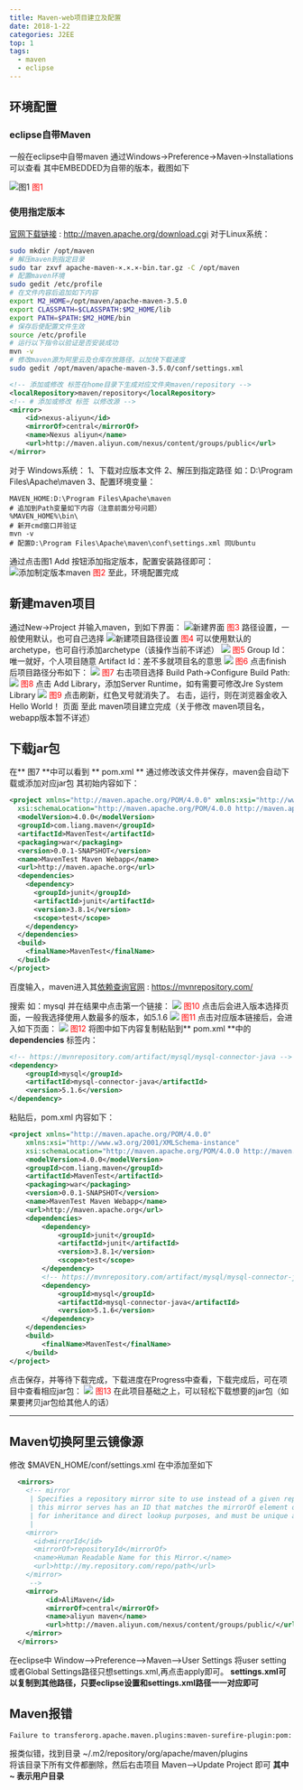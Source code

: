 ```yaml
---
title: Maven-web项目建立及配置
date: 2018-1-22
categories: J2EE
top: 1
tags: 
  - maven 
  - eclipse
---
```


## 环境配置
### eclipse自带Maven
一般在eclipse中自带maven
通过Windows->Preference->Maven->Installations可以查看
其中EMBEDDED为自带的版本，截图如下

<!--more-->

![图1](Maven-web项目建立及配置/20181020-213309.png)
<span style="text-align: center;color:red">图1</span>

### 使用指定版本
[官网下载链接](http://maven.apache.org/download.cgi) : http://maven.apache.org/download.cgi
对于Linux系统：

```bash
sudo mkdir /opt/maven
# 解压maven到指定目录
sudo tar zxvf apache-maven-×.×.×-bin.tar.gz -C /opt/maven
# 配置maven环境
sudo gedit /etc/profile
# 在文件内容后追加如下内容
export M2_HOME=/opt/maven/apache-maven-3.5.0
export CLASSPATH=$CLASSPATH:$M2_HOME/lib
export PATH=$PATH:$M2_HOME/bin
# 保存后使配置文件生效
source /etc/profile
# 运行以下指令以验证是否安装成功
mvn -v
# 修改maven源为阿里云及仓库存放路径，以加快下载速度
sudo gedit /opt/maven/apache-maven-3.5.0/conf/settings.xml
```
```xml
<!-- 添加或修改 标签在home目录下生成对应文件夹maven/repository -->
<localRepository>maven/repository</localRepository>
<!-- # 添加或修改 标签 以修改源 -->
<mirror>
	<id>nexus-aliyun</id>
	<mirrorOf>central</mirrorOf>
	<name>Nexus aliyun</name>
	<url>http://maven.aliyun.com/nexus/content/groups/public</url>
</mirror>
```
对于 Windows系统：
1、下载对应版本文件
2、解压到指定路径 如：D:\Program Files\Apache\maven
3、配置环境变量：
```
MAVEN_HOME:D:\Program Files\Apache\maven
# 追加到Path变量如下内容（注意前面分号问题）
%MAVEN_HOME%\bin\
# 新开cmd窗口并验证
mvn -v
# 配置D:\Program Files\Apache\maven\conf\settings.xml 同Ubuntu
```
通过点击图1 Add 按钮添加指定版本，配置安装路径即可：
![添加制定版本maven](Maven-web项目建立及配置/20181020-215213.png)
<span style="text-align: center;color:red">图2</span>
至此，环境配置完成

## 新建maven项目
通过New->Project 并输入maven，到如下界面：
![新建界面](Maven-web项目建立及配置/20181020-215702.png)
<span style="text-align: center;color:red">图3</span>
路径设置，一般使用默认，也可自己选择
![新建项目路径设置](Maven-web项目建立及配置/20181020-215802.png)
<span style="text-align: center;color:red">图4</span>
可以使用默认的archetype，也可自行添加archetype（该操作当前不详述）
![](Maven-web项目建立及配置/20181020-220031.png)
<span style="text-align: center;color:red">图5</span>
Group Id：唯一就好，个人项目随意
Artifact Id：差不多就项目名的意思
![](Maven-web项目建立及配置/20181020-220315.png)
<span style="text-align: center;color:red">图6</span>
点击finish后项目路径分布如下：
![](Maven-web项目建立及配置/20181020-220450.png)
<span style="text-align: center;color:red">图7</span>
右击项目选择 Build Path->Configure Build Path:
![](Maven-web项目建立及配置/20181020-220625.png)
<span style="text-align: center;color:red">图8</span>
点击 Add Library，添加Server Runtime，如有需要可修改Jre System Library
![](Maven-web项目建立及配置/20181020-220711.png)
<span style="text-align: center;color:red">图9</span>
点击刷新，红色叉号就消失了。
右击，运行，则在浏览器金收入  Hello World！ 页面
至此 maven项目建立完成（关于修改 maven项目名，webapp版本暂不详述）
## 下载jar包
在** 图7 **中可以看到 ** pom.xml **
通过修改该文件并保存，maven会自动下载或添加对应jar包
其初始内容如下：
```xml
<project xmlns="http://maven.apache.org/POM/4.0.0" xmlns:xsi="http://www.w3.org/2001/XMLSchema-instance"
  xsi:schemaLocation="http://maven.apache.org/POM/4.0.0 http://maven.apache.org/maven-v4_0_0.xsd">
  <modelVersion>4.0.0</modelVersion>
  <groupId>com.liang.maven</groupId>
  <artifactId>MavenTest</artifactId>
  <packaging>war</packaging>
  <version>0.0.1-SNAPSHOT</version>
  <name>MavenTest Maven Webapp</name>
  <url>http://maven.apache.org</url>
  <dependencies>
    <dependency>
      <groupId>junit</groupId>
      <artifactId>junit</artifactId>
      <version>3.8.1</version>
      <scope>test</scope>
    </dependency>
  </dependencies>
  <build>
    <finalName>MavenTest</finalName>
  </build>
</project>
```
百度输入，maven进入其[依赖查询官网](https://mvnrepository.com/) : https://mvnrepository.com/

搜索 如：mysql 并在结果中点击第一个链接：
![](Maven-web项目建立及配置/20181020-221731.png)
<span style="text-align: center;color:red">图10</span>
点击后会进入版本选择页面，一般我选择使用人数最多的版本，如5.1.6
![](Maven-web项目建立及配置/20181020-221851.png)
<span style="text-align: center;color:red">图11</span>
点击对应版本链接后，会进入如下页面：
![](Maven-web项目建立及配置/20181020-221945.png)
<span style="text-align: center;color:red">图12</span>
将图中如下内容复制粘贴到** pom.xml **中的 **dependencies** 标签内：
```xml
<!-- https://mvnrepository.com/artifact/mysql/mysql-connector-java -->
<dependency>
    <groupId>mysql</groupId>
    <artifactId>mysql-connector-java</artifactId>
    <version>5.1.6</version>
</dependency>
```
粘贴后，pom.xml 内容如下：
```xml
<project xmlns="http://maven.apache.org/POM/4.0.0"
	xmlns:xsi="http://www.w3.org/2001/XMLSchema-instance"
	xsi:schemaLocation="http://maven.apache.org/POM/4.0.0 http://maven.apache.org/maven-v4_0_0.xsd">
	<modelVersion>4.0.0</modelVersion>
	<groupId>com.liang.maven</groupId>
	<artifactId>MavenTest</artifactId>
	<packaging>war</packaging>
	<version>0.0.1-SNAPSHOT</version>
	<name>MavenTest Maven Webapp</name>
	<url>http://maven.apache.org</url>
	<dependencies>
		<dependency>
			<groupId>junit</groupId>
			<artifactId>junit</artifactId>
			<version>3.8.1</version>
			<scope>test</scope>
		</dependency>
		<!-- https://mvnrepository.com/artifact/mysql/mysql-connector-java -->
		<dependency>
			<groupId>mysql</groupId>
			<artifactId>mysql-connector-java</artifactId>
			<version>5.1.6</version>
		</dependency>
	</dependencies>
	<build>
		<finalName>MavenTest</finalName>
	</build>
</project>
```
点击保存，并等待下载完成，下载进度在Progress中查看，下载完成后，可在项目中查看相应jar包：
![](Maven-web项目建立及配置/20181020-222629.png)
<span style="text-align: center;color:red">图13</span>
在此项目基础之上，可以轻松下载想要的jar包（如果要拷贝jar包给其他人的话）

---
## Maven切换阿里云镜像源
修改 $MAVEN_HOME/conf/settings.xml
在<mirrors></mirrors>中添加至如下
```xml
  <mirrors>
    <!-- mirror
     | Specifies a repository mirror site to use instead of a given repository. The repository that
     | this mirror serves has an ID that matches the mirrorOf element of this mirror. IDs are used
     | for inheritance and direct lookup purposes, and must be unique across the set of mirrors.
     |
    <mirror>
      <id>mirrorId</id>
      <mirrorOf>repositoryId</mirrorOf>
      <name>Human Readable Name for this Mirror.</name>
      <url>http://my.repository.com/repo/path</url>
    </mirror>
     -->
	<mirror>
		 <id>AliMaven</id>
	     <mirrorOf>central</mirrorOf>
		 <name>aliyun maven</name>    
		 <url>http://maven.aliyun.com/nexus/content/groups/public/</url>
	</mirror>
  </mirrors>
```
在eclipse中 Window-->Preference-->Maven-->User Settings 将user setting或者Global Settings路径只想settings.xml,再点击apply即可。
**settings.xml可以复制到其他路径，只要eclipse设置和settings.xml路径一一对应即可**
## Maven报错
```
Failure to transferorg.apache.maven.plugins:maven-surefire-plugin:pom:
```
报类似错，找到目录 ~/.m2/repository/org/apache/maven/plugins  
将该目录下所有文件都删除，然后右击项目 Maven-->Update Project 即可
**其中 ~ 表示用户目录**